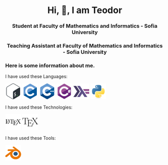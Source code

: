 <h1 align="center">Hi, 👋, I am <strong>Teodor</strong></h1>

<h3 align="center">Student at Faculty of Mathematics and Informatics - Sofia University</h3>
<h3 align="center">Teaching Assistant at Faculty of Mathematics and Informatics - Sofia University</h3>

### Here is some information about me.

I have used these Languages:

<p>
  <img src="https://raw.githubusercontent.com/devicons/devicon/master/icons/bash/bash-original.svg" width="50" height="50" />
  <img src="https://raw.githubusercontent.com/devicons/devicon/master/icons/c/c-original.svg" width="50" height="50" />
  <img src="https://raw.githubusercontent.com/devicons/devicon/master/icons/cplusplus/cplusplus-original.svg" width="50" height="50" />
  <img src="https://raw.githubusercontent.com/devicons/devicon/master/icons/csharp/csharp-original.svg" width="50" height="50" />
  <img src="https://raw.githubusercontent.com/devicons/devicon/master/icons/haskell/haskell-original.svg" width="50" height="50" />
  <img src="https://raw.githubusercontent.com/devicons/devicon/master/icons/python/python-original.svg" width="50" height="50" />
</p>

I have used these Technologies:

<p>
  <img src="https://raw.githubusercontent.com/devicons/devicon/master/icons/latex/latex-original.svg" width="50" height="50" />
  <img src="https://raw.githubusercontent.com/devicons/devicon/master/icons/tex/tex-original.svg" width="50" height="50" />
</p>

I have used these Tools:

<p>
  <img src="https://raw.githubusercontent.com/devicons/devicon/master/icons/blender/blender-original.svg" width="50" height="50" />
</p>

<!--
**Teodor1379/Teodor1379** is a ✨ _special_ ✨ repository because its `README.md` (this file) appears on your GitHub profile.

Here are some ideas to get you started:

- 🔭 I’m currently working on ...
- 🌱 I’m currently learning ...
- 👯 I’m looking to collaborate on ...
- 🤔 I’m looking for help with ...
- 💬 Ask me about ...
- 📫 How to reach me: ...
- 😄 Pronouns: ...
- ⚡ Fun fact: ...
-->
